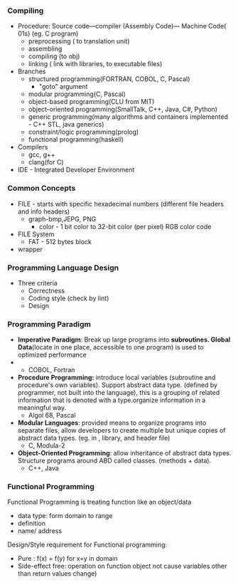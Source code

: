 ### Compiling

* Procedure: Source code—compiler \(Assembly Code\)— Machine Code\( 01s\) \(eg. C program\)
  * preprocessing \( to translation unit\)
  * assembling
  * compiling \(to obj\)
  * linking \( link with libraries, to executable files\)
* Branches
  * structured programming\(FORTRAN, COBOL, C, Pascal\)
    * "goto" argument
  * modular programming\(C, Pascal\)
  * object-based programming\(CLU from MIT\)
  * object-oriented programming\(SmallTalk, C++, Java, C\#, Python\)
  * generic programming\(many algorithms and containers implemented - C++ STL, java generics\)
  * constraint/logic programming\(prolog\)
  * functional programming\(haskell\)
* Compilers
  * gcc, g++
  * clang\(for C\)
* IDE - Integrated Developer Environment

### Common Concepts

* FILE - starts with specific hexadecimal numbers \(different file headers and info headers\)
  * graph-bmp,JEPG, PNG
    * color - 1 bit color to 32-bit color \(per pixel\) RGB color code
* FILE System 
  * FAT - 512 bytes block
* wrapper

### **Programming Language Design**

* Three criteria
  * Correctness
  * Coding style \(check by lint\)
  * Design

### Programming Paradigm

* **Imperative Paradigm**: Break up large programs into **subroutines. Global Data**\(locate in one place, accessible to one program\) is used to optimized performance
* * COBOL, Fortran
* **Procedure Programming:** introduce local variables \(subroutine and procedure's own variables\). Support abstract data type. \(defined by programmer, not built into the language\), this is a grouping of related information that is denoted with a type.organize information in a meaningful way.
  * Algol 68, Pascal
* **Modular Languages**: provided means to organize programs into separate files, allow developers to create multiple but unique copies of abstract data types.  \(eg. in , library, and header file\)
  * C,  Modula-2
* **Object-Oriented Programming**: allow inheritance of abstract data types. Structure programs around ABD called classes. \(methods + data\). 
  * C++, Java

### Functional Programming

Functional Programming is treating function like an object/data

* data type: form domain to range
* definition
* name/ address

Design/Style requirement for Functional programming:

* Pure : f\(x\) = f\(y\) for x=y in domain
* Side-effect free: operation on function object not cause variables other than return values change\)

#### 



